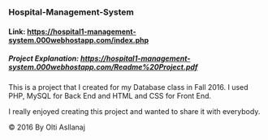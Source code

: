 ### Hospital-Management-System

#### Link: https://hospital1-management-system.000webhostapp.com/index.php

##### Project Explanation: https://hospital1-management-system.000webhostapp.com/Readme%20Project.pdf

This is a project that I created for my Database class in Fall 2016. I used PHP, MySQL for Back End and HTML and CSS for Front End.

I really enjoyed creating this project and wanted to share it with everybody.

© 2016  By Olti Asllanaj


